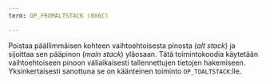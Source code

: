 ```yaml
---
term: OP_FROMALTSTACK (0X6C)

---
```

Poistaa päällimmäisen kohteen vaihtoehtoisesta pinosta (*alt stack*) ja sijoittaa sen pääpinon (*main stack*) yläosaan. Tätä toimintokoodia käytetään vaihtoehtoiseen pinoon väliaikaisesti tallennettujen tietojen hakemiseen. Yksinkertaisesti sanottuna se on käänteinen toiminto `OP_TOALTSTACK`:lle.
